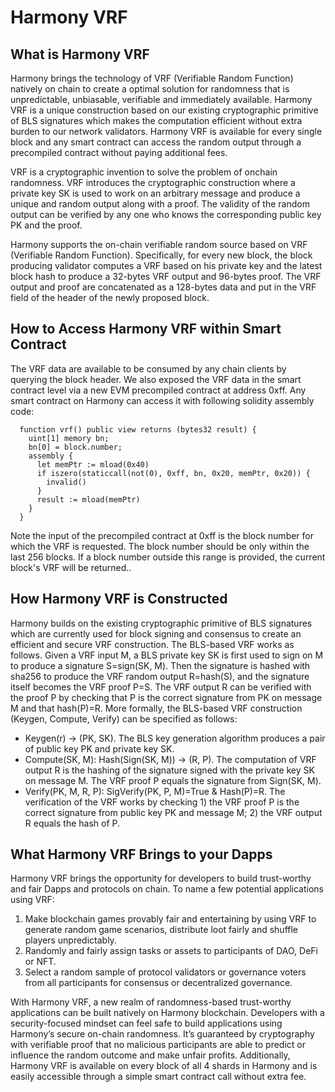 # Harmony VRF

## What is Harmony VRF

Harmony brings the technology of VRF \(Verifiable Random Function\) natively on chain to create a optimal solution for randomness that is unpredictable, unbiasable, verifiable and immediately available. Harmony VRF is a unique construction based on our existing cryptographic primitive of BLS signatures which makes the computation efficient without extra burden to our network validators. Harmony VRF is available for every single block and any smart contract can access the random output through a precompiled contract without paying additional fees.

VRF is a cryptographic invention to solve the problem of onchain randomness. VRF introduces the cryptographic construction where a private key SK is used to work on an arbitrary message and produce a unique and random output along with a proof. The validity of the random output can be verified by any one who knows the corresponding public key PK and the proof. 

Harmony supports the on-chain verifiable random source based on VRF \(Verifiable Random Function\). Specifically, for every new block, the block producing validator computes a VRF based on his private key and the latest block hash to produce a 32-bytes VRF output and 96-bytes proof. The VRF output and proof are concatenated as a 128-bytes data and put in the VRF field of the header of the newly proposed block. 

## How to Access Harmony VRF within Smart Contract

The VRF data are available to be consumed by any chain clients by querying the block header. We also exposed the VRF data in the smart contract level via a new EVM precompiled contract at address 0xff. Any smart contract on Harmony can access it with following solidity assembly code:

```text
  function vrf() public view returns (bytes32 result) {
    uint[1] memory bn;
    bn[0] = block.number;
    assembly {
      let memPtr := mload(0x40)
      if iszero(staticcall(not(0), 0xff, bn, 0x20, memPtr, 0x20)) {
        invalid()
      }
      result := mload(memPtr)
    }
  }
```

Note the input of the precompiled contract at 0xff is the block number for which the VRF is requested. The block number should be only within the last 256 blocks. If a block number outside this range is provided, the current block's VRF will be returned..

## How Harmony VRF is Constructed

Harmony builds on the existing cryptographic primitive of BLS signatures which are currently used for block signing and consensus to create an efficient and secure VRF construction. The BLS-based VRF works as follows. Given a VRF input M, a BLS private key SK is first used to sign on M to produce a signature S=sign\(SK, M\). Then the signature is hashed with sha256 to produce the VRF random output R=hash\(S\), and the signature itself becomes the VRF proof P=S. The VRF output R can be verified with the proof P by checking that P is the correct signature from PK on message M and that hash\(P\)=R. More formally, the BLS-based VRF construction \(Keygen, Compute, Verify\) can be specified as follows:

* Keygen\(r\) → \(PK, SK\). The BLS key generation algorithm produces a pair of public key PK and private key SK.
* Compute\(SK, M\): Hash\(Sign\(SK, M\)\) → \(R, P\). The computation of VRF output R is the hashing of the signature signed with the private key SK on message M. The VRF proof P equals the signature from Sign\(SK, M\).
* Verify\(PK, M, R, P\): SigVerify\(PK, P, M\)=True & Hash\(P\)=R. The verification of the VRF works by checking 1\) the VRF proof P is the correct signature from public key PK and message M; 2\) the VRF output R equals the hash of P.

## What Harmony VRF Brings to your Dapps

Harmony VRF brings the opportunity for developers to build trust-worthy and fair Dapps and protocols on chain. To name a few potential applications using VRF:

1. Make blockchain games provably fair and entertaining by using VRF to generate random game scenarios, distribute loot fairly and shuffle players unpredictably.
2. Randomly and fairly assign tasks or assets to participants of DAO, DeFi or NFT.
3. Select a random sample of protocol validators or governance voters from all participants for consensus or decentralized governance.

With Harmony VRF, a new realm of randomness-based trust-worthy applications can be built natively on Harmony blockchain. Developers with a security-focused mindset can feel safe to build applications using Harmony’s secure on-chain randomness. It’s guaranteed by cryptography with verifiable proof that no malicious participants are able to predict or influence the random outcome and make unfair profits. Additionally, Harmony VRF is available on every block of all 4 shards in Harmony and is easily accessible through a simple smart contract call without extra fee.  


